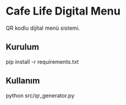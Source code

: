 # Cafe Life Digital Menu

QR kodlu dijital menü sistemi.

## Kurulum
pip install -r requirements.txt

## Kullanım
python src/qr_generator.py